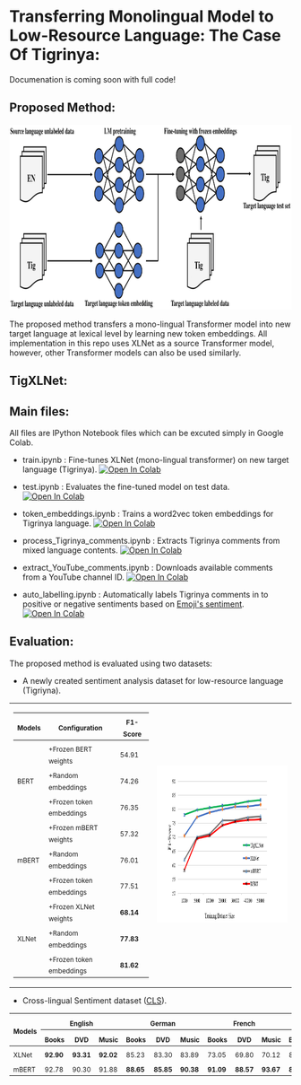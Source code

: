 # Transferring Monolingual Model to Low-Resource Language: The Case Of Tigrinya:


Documenation is coming soon with full code!

## Proposed Method:
<img src="data/proposed.png" height = "330" width ="760" >

The proposed method transfers a mono-lingual Transformer model into new target language at lexical level by learning new token embeddings. All implementation in this repo uses XLNet as a source Transformer model, however, other Transformer models can also be used similarly. 

## TigXLNet:


## Main files:
All files are IPython Notebook files which can be excuted simply in Google Colab.

 - train.ipynb : Fine-tunes XLNet (mono-lingual transformer) on new target language (Tigrinya).  [![Open In Colab](https://colab.research.google.com/assets/colab-badge.svg)](https://colab.research.google.com/github/googlecolab/colabtools/blob/master/notebooks/colab-github-demo.ipynb#scrollTo=8QAWNjizy_3O)
 
 - test.ipynb : Evaluates the fine-tuned model on test data.  [![Open In Colab](https://colab.research.google.com/assets/colab-badge.svg)](https://colab.research.google.com/github/googlecolab/colabtools/blob/master/notebooks/colab-github-demo.ipynb)
 
 - token_embeddings.ipynb : Trains a word2vec token embeddings for Tigrinya language.  [![Open In Colab](https://colab.research.google.com/assets/colab-badge.svg)](https://colab.research.google.com/github/googlecolab/colabtools/blob/master/notebooks/colab-github-demo.ipynb)
 
 - process_Tigrinya_comments.ipynb : Extracts Tigrinya comments from mixed language contents.  [![Open In Colab](https://colab.research.google.com/assets/colab-badge.svg)](https://colab.research.google.com/github/googlecolab/colabtools/blob/master/notebooks/colab-github-demo.ipynb)
 
 - extract_YouTube_comments.ipynb : Downloads available comments from a YouTube channel ID.  [![Open In Colab](https://colab.research.google.com/assets/colab-badge.svg)](https://colab.research.google.com/github/googlecolab/colabtools/blob/master/notebooks/colab-github-demo.ipynb)
 
 - auto_labelling.ipynb : Automatically labels Tigrinya comments in to positive or negative sentiments based on [Emoji's sentiment](http://kt.ijs.si/data/Emoji_sentiment_ranking/).    [![Open In Colab](https://colab.research.google.com/assets/colab-badge.svg)](https://colab.research.google.com/github/googlecolab/colabtools/blob/master/notebooks/colab-github-demo.ipynb)
 
 


 
 ## Evaluation:
 
 The proposed method is evaluated using two datasets:
  - A newly created sentiment analysis dataset for low-resource language (Tigriyna). 
   
  <table>
   <tr>
    <td> <table>
    <thead>
        <tr>
            <th><sub>Models</sub></th>
            <th><sub>Configuration</sub></th>
            <th><sub>F1-Score</sub></th>
        </tr>
    </thead>
    <tbody>
        <tr>
            <td rowspan=3><sub>BERT</sub></td>
            <td rowspan=1><sub>+Frozen BERT weights</sub></td>
            <td><sub>54.91</sub></td>
        </tr>
        <tr>
            <td rowspan=1><sub>+Random embeddings</sub></td>
            <td><sub>74.26</sub></td>
        </tr>
        <tr>
            <td rowspan=1><sub>+Frozen token embeddings</sub></td>
            <td><sub>76.35</sub></td>
        </tr>     
        <tr>
            <td rowspan=3><sub>mBERT</sub></td>
            <td rowspan=1><sub>+Frozen mBERT weights</sub></td>
            <td><sub>57.32</sub></td>
        </tr>
        <tr>
            <td rowspan=1><sub>+Random embeddings</sub></td>
            <td><sub>76.01</sub></td>
        </tr>
        <tr>
            <td rowspan=1><sub>+Frozen token embeddings</sub></td>
            <td><sub>77.51</sub></td>
        </tr>        
        <tr>
            <td rowspan=3><sub>XLNet</sub></td>
            <td rowspan=1><sub>+Frozen XLNet weights</sub></td>
            <td><strong><sub>68.14</sub></strong></td>
        </tr>
        <tr>
            <td rowspan=1><sub>+Random embeddings</sub></td>
            <td><strong><sub>77.83</sub></strong></td>
        </tr>
        <tr>
            <td rowspan=1><sub>+Frozen token embeddings</sub></td>
            <td><strong><sub>81.62</sub></strong></td>
        </tr>
    </tbody>
</table> </td>
      <td><img src="data/effect_of_dataset_size.png" alt="3" width = 480px height = 280px></td>
  </tr>
 </table>

  
        
  - Cross-lingual Sentiment dataset ([CLS](https://zenodo.org/record/3251672#.Xs65VzozbIU)).
  
  
  <table>
    <thead>
        <tr>
            <th rowspan=2><sub>Models</sub></th>
            <th rowspan=1 colspan=3><sub>English</sub></th>
            <th rowspan=1 colspan=3><sub>German</sub></th>
            <th rowspan=1 colspan=3><sub>French</sub></th>
            <th rowspan=1 colspan=3><sub>Japanese</sub></th>
            <th rowspan=2><sub>Average</sub></th>
        </tr>
        <tr>
            <th colspan=1><sub>Books</sub></th>
            <th colspan=1><sub>DVD</sub></th>
            <th colspan=1><sub>Music</sub></th>
            <th colspan=1><sub>Books</sub></th>
            <th colspan=1><sub>DVD</sub></th>
            <th colspan=1><sub>Music</sub></th>
            <th colspan=1><sub>Books</sub></th>
            <th colspan=1><sub>DVD</sub></th>
            <th colspan=1><sub>Music</sub></th>
            <th colspan=1><sub>Books</sub></th>
            <th colspan=1><sub>DVD</sub></th>
            <th colspan=1><sub>Music</sub></th>
        </tr>
    </thead>
    <tbody>
        <tr>
            <td colspan=1><sub>XLNet</sub></td>
            <td colspan=1><sub><strong>92.90</strong></sub></td>
            <td colspan=1><sub><strong>93.31</strong></sub></td>
            <td colspan=1><sub><strong>92.02</strong></sub></td>
            <td colspan=1><sub>85.23</sub></td>
            <td colspan=1><sub>83.30</sub></td>
            <td colspan=1><sub>83.89</sub></td>
            <td colspan=1><sub>73.05</sub></td>
            <td colspan=1><sub>69.80</sub></td>
            <td colspan=1><sub>70.12</sub></td>
            <td colspan=1><sub>83.20</sub></td>
            <td colspan=1><sub><strong>86.07</strong></sub></td>
            <td colspan=1><sub>85.24</sub></td>
            <td colspan=1><sub>83.08</sub></td>
        </tr>
        <tr>
            <td colspan=1><sub>mBERT</sub></td>
            <td colspan=1><sub>92.78</sub></td>
            <td colspan=1><sub>90.30</sub></td>
            <td colspan=1><sub>91.88</sub></td>
            <td colspan=1><sub><strong>88.65</strong></sub></td>
            <td colspan=1><sub><strong>85.85</strong></sub></td>
            <td colspan=1><sub><strong>90.38</strong></sub></td>
            <td colspan=1><sub><strong>91.09</strong></sub></td>
            <td colspan=1><sub><strong>88.57</strong></sub></td>
            <td colspan=1><sub><strong>93.67</strong></sub></td>
            <td colspan=1><sub><strong>84.35</strong></sub></td>
            <td colspan=1><sub>81.77</sub></td>
            <td colspan=1><sub><strong>87.53</strong></sub></td>
            <td colspan=1><sub><strong>88.90</strong></sub></td>
        </tr> 
    </tbody>
</table> 
 
